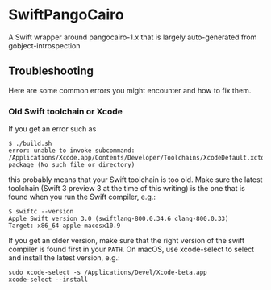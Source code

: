 # SwiftPangoCairo
A Swift wrapper around pangocairo-1.x that is largely auto-generated from gobject-introspection

## Troubleshooting
Here are some common errors you might encounter and how to fix them.

### Old Swift toolchain or Xcode
If you get an error such as

	$ ./build.sh 
	error: unable to invoke subcommand: /Applications/Xcode.app/Contents/Developer/Toolchains/XcodeDefault.xctoolchain/usr/bin/swift-package (No such file or directory)
	
this probably means that your Swift toolchain is too old.  Make sure the latest toolchain (Swift 3 preview 3 at the time of this writing) is the one that is found when you run the Swift compiler, e.g.:

	$ swiftc --version
	Apple Swift version 3.0 (swiftlang-800.0.34.6 clang-800.0.33)
	Target: x86_64-apple-macosx10.9

  If you get an older version, make sure that the right version of the swift compiler is found first in your `PATH`.  On macOS, use xcode-select to select and install the latest version, e.g.:

	sudo xcode-select -s /Applications/Devel/Xcode-beta.app
	xcode-select --install

